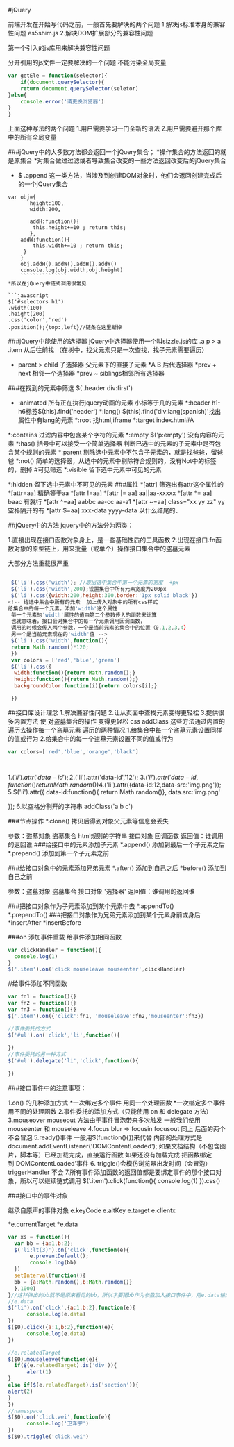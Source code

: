 #jQuery


前端开发在开始写代码之前，一般首先要解决的两个问题
1.解决js标准本身的兼容性问题 es5shim.js
2.解决DOM扩展部分的兼容性问题

第一个引入的js库用来解决兼容性问题
<script src="jquery.js"></script>
<script src="index.js"></script>


分开引用的js文件一定要解决的一个问题
不能污染全局变量
```JavaScript
var getEle = function(selector){
	if(document.querySelector){
	return document.querySelector(seletor)
}else{
	console.error('请更换浏览器')
}
}
````
上面这种写法的两个问题
1.用户需要学习一门全新的语法
2.用户需要避开那个库中的所有全局变量



###jQuery中的大多数方法都会返回一个jQuery集合；
*操作集合的方法返回的就是原集合
*对集合做过过滤或者导致集合改变的一些方法返回改变后的jQuery集合
* $ .append 这一类方法，当涉及到创建DOM对象时，他们会返回创建完成后的一个jQuery集合
```javacript
var obj={
       height:100,
       width:200,

       addH:function(){
       	this.height+=10 ; return this;
       },
    addW:function(){
       	this.width+=10 ; return this;
     }
    }
    obj.addH().addW().addH().addW()
    console.log(obj.width,obj.height)
    ```````````````
*所以在jQuery中链式调用很常见

```javascript
$('#selectors h1')
.width(100)
.height(200)
.css('color','red')
.position();{top:,left}//链条在这里断掉
````````

###jQuery中能使用的选择器
jQuery中选择器使用一个叫sizzle.js的库
.a p > a .item
从后往前找 （在树中，找父元素只是一次查找，找子元素需要遍历）
* parent > child 子选择器 父元素下的直接子元素
*A B 后代选择器
*prev + next 相邻一个选择器
*prev ~ siblings相邻所有选择器

###在找到的元素中筛选
$('.header div:first')
* :animated  所有正在执行jquery动画的元素
             小标等于几的元素
             *:header  h1-h6标签$(this).find('header')
*:lang()            $(this).find('div:lang(spanish)'找出属性中有lang的元素
*:root         找html,iframe
*:target    index.html#A

*:contains 过滤内容中包含某个字符的元素
*:empty  $('p:empty') 没有内容的元素
*:has()  括号中可以接受一个简单选择器
         判断已选中的元素的子元素中是否包含某个规则的元素
*:parent 剔除选中元素中不包含子元素的，就是找爸爸，留爸爸
*:not()  简单的选择器，从选中的元素中剔除符合规则的，没有Not中的标签的，删掉
#可见筛选
*:visible      留下选中元素中可见的元素

*:hidden         留下选中元素中不可见的元素
###属性
*[attr] 筛选出有attr这个属性的
*[attr=aa] 精确等于aa
*[attr !=aa]
*[attr |= aa]  aa||aa-xxxxx
*[attr *= aa]   baac   有就行
*[attr ^=aa]  aabbc aa-cc aa-a1
*[attr ~=aa]  class="xx yy zz" yy 空格隔开的有
*[attr $=aa]  xxx-data yyyy-data  以什么结尾的、


##jQuery中的方法
jquery中的方法分为两类：

1.直接出现在接口函数对象身上，是一些基础性质的工具函数
2.出现在接口.fn函数对象的原型链上，用来批量（或单个）操作接口集合中的盗墓元素


大部分方法重载很严重
````javascript

 $('li').css('width'); //取出选中集合中第一个元素的宽度  +px
 $('li').css('width',200);设置集合中所有元素宽度为200px
 $('li').css({width:200,height:300,border:'1px solid black'})
<!-- 给选中集合中所有的元素  加上传入对象中的所有css样式
给集合中的每一个元素，添加'width'这个属性
 每一个元素的'width'属性的值由第二个参数传入的函数来计算
 也就意味着，接口会对集合中的每一个元素调用回调函数，
 调用的时候会传入两个参数，一个是当前元素的集合中的位置（0,1,2,3,4）
 另一个是当前元素现在的'width'值 -->
 $('li').css('width',function(){
 return Math.random()*120;
 })
 var colors = ['red','blue','green']
 $('li').css({
  width:function(){return Math.random();}
  height:function(){return Math.random();}
  backgroundColor:function(i){return colors[i];}

 })

`````
##接口库设计理念
1.解决兼容性问题
2.让从页面中查找元素变得更轻松
3.提供很多内置方法  使 对盗墓集合的操作 变得更轻松
css
addClass 这些方法通过内置的遍历去操作每一个盗墓元素
遍历的两种情况
1.给集合中每一个盗墓元素设置同样的值或行为
2.给集合中的每一个盗墓元素设置不同的值或行为

````javascript
var colors=['red','blue','orange','black']




`````
1.$('li').attr('data-id');
2.$('li').attr('data-id','12');
3.$('li').attr('data-id,function(){
  return Math.random()
})
4.$('li').attr({data-id:12,data-src:'img.png'});
5.$('li').attr({
  data-id:function(){
  return Math.random()},
  data.src:'img.png'

});
6.以空格分割开的字符串  addClass('a b c')



###节点操作
*.clone()  拷贝后得到对象父元素等信息会丢失

参数：盗墓对象   盗墓集合  html规则的字符串  接口对象  回调函数
返回值：谁调用的返回谁
###给接口中的元素添加子元素
*.append()        添加到最后一个子元素之后
*.prepend()       添加到第一个子元素之前

###给接口对象中的元素添加兄弟元素
*.after()       添加到自己之后
*before()       添加到自己之前


参数：盗墓对象   盗墓集合  接口对象  '选择器'
返回值：谁调用的返回谁



###把接口对象作为子元素添加到某个元素中去
*.appendTo()   
*.prependTo()
###把接口对象作为兄弟元素添加到某个元素身前或身后
*insertAfter
*insertBefore

###on 添加事件重载
给事件添加相同函数
````javascript
var clickHandler = function(){
  console.log(1)
}
$('.item').on('click mouseleave mouseenter',clickHandler)

````````
//给事件添加不同函数
``````````javascript
var fn1 = function(){}
var fn2 = function(){}
var fn3 = function(){}
$('.item').on({'click':fn1, 'mouseleave':fn2,'mouseenter':fn3})
``````````````````
``````````javascript
//事件委托的方式
$('#ul').on('click','li',function(){
  
})
//事件委托的另一种方式
$('#ul').delegate('li','click',function(){
  
})
``````````````````
###接口事件中的注意事项：

1.on() 的几种添加方式  *一次绑定多个事件  用同一个处理函数
                      *一次绑定多个事件   用不同的处理函数
2.事件委托的添加方式（只能使用 on 和 delegate 方法）
3.mouseover  mouseout 方法由于事件冒泡带来多次触发
一般我们使用mouseenter 和 mouseleave
4.focus blur =>  focusin focusout  同上  后面的两个不会冒泡
5.ready()事件 一般用$(function(){})来代替
  内部的处理方式是 document.addEventListener('DOMContentLoaded');
  如果文档结构（不包含图片，脚本等）已经加载完成，直接运行函数
  如果还没有加载完成  把函数绑定到'DOMContentLoaded'事件
6. triggle()会模仿浏览器出发时间（会冒泡）  triggerHandler 不会
7.所有事件添加函数的返回值都是要绑定事件的那个接口对象，所以可以继续链式调用
$('.item').click(function(){
  console.log(1)
}).css()


###接口中的事件对象

继承自原声的事件对象  e.keyCode  e.altKey  e.target e.clientx

*e.currentTarget
*e.data
```````javascript
var xs = function(){
  var bb = {a:1,b:2};
  $('li:lt(3)').on('click',function(e){
       e.preventDefault();
       console.log(bb)
  })
  setInterval(function(){
  bb = {a:Math.random(),b:Math.random()}
  },1000)
}//这样弹出的bb就不是原来看见的bb，所以才要把bb作为参数加入接口事件中，用e.data输出
//e.data
$('li').on('click',{a:1,b:2},function(e){
      console.log(e.data)
})
$($0).click({a:1,b:2},function(e){
      console.log(e.data)
})

//e.relatedTarget
$($0).mouseleave(function(e){
  if($(e.relatedTarget).is('div')){
      alert(1)
}
else if($(e.relatedTarget).is('section')){
alert(2)
}
})
//namespace
$($0).on('click.wei',function(e){
      console.log('卫泽宇')
})
$($0).triggle('click.wei')
``````````````````
